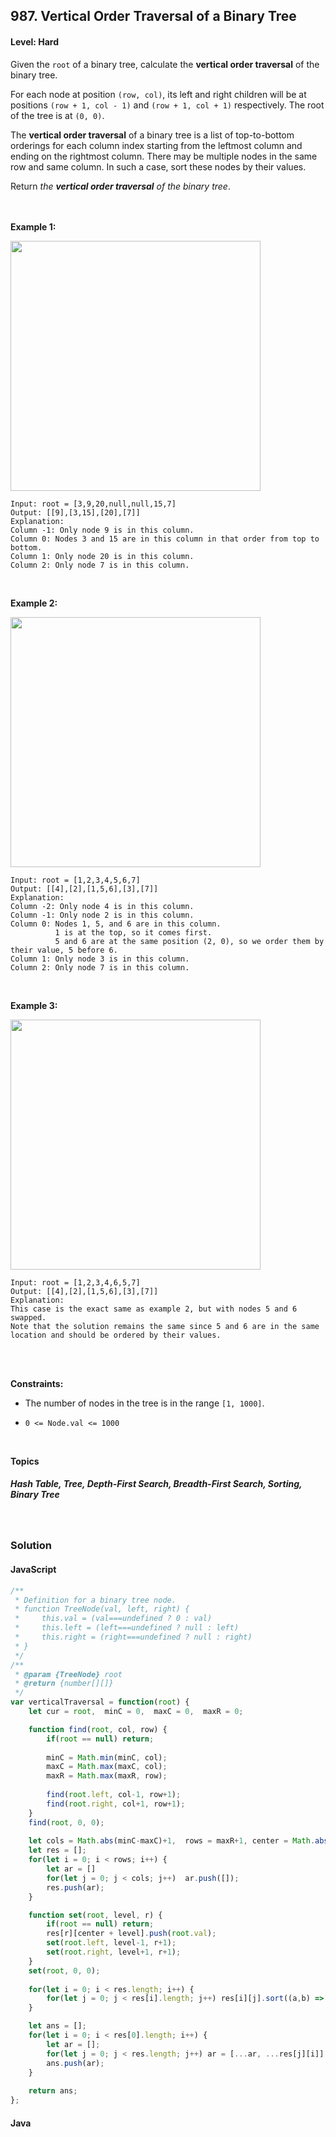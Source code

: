 ## 987. Vertical Order Traversal of a Binary Tree
#### Level: Hard


Given the `root` of a binary tree, calculate the **vertical order traversal** of the binary tree.

For each node at position `(row, col)`, its left and right children will be at positions `(row + 1, col - 1)` and `(row + 1, col + 1)` respectively. The root of the tree is at `(0, 0)`.

The **vertical order traversal** of a binary tree is a list of top-to-bottom orderings for each column index starting from the leftmost column and ending on the rightmost column. There may be multiple nodes in the same row and same column. In such a case, sort these nodes by their values.

Return *the **vertical order traversal** of the binary tree*.

<br><br>
**Example 1:** 

<img src="https://assets.leetcode.com/uploads/2021/01/29/vtree1.jpg" width="400px"/>

<br>  

```
Input: root = [3,9,20,null,null,15,7]
Output: [[9],[3,15],[20],[7]]
Explanation:
Column -1: Only node 9 is in this column.
Column 0: Nodes 3 and 15 are in this column in that order from top to bottom.
Column 1: Only node 20 is in this column.
Column 2: Only node 7 is in this column.
```

<br> 

**Example 2:**

<img src="https://assets.leetcode.com/uploads/2021/01/29/vtree2.jpg" width="400px"/>

<br>  

```
Input: root = [1,2,3,4,5,6,7]
Output: [[4],[2],[1,5,6],[3],[7]]
Explanation:
Column -2: Only node 4 is in this column.
Column -1: Only node 2 is in this column.
Column 0: Nodes 1, 5, and 6 are in this column.
          1 is at the top, so it comes first.
          5 and 6 are at the same position (2, 0), so we order them by their value, 5 before 6.
Column 1: Only node 3 is in this column.
Column 2: Only node 7 is in this column.
```

<br>

**Example 3:**

<img src="https://assets.leetcode.com/uploads/2021/01/29/vtree3.jpg" width="400px"/>

<br>  

```
Input: root = [1,2,3,4,6,5,7]
Output: [[4],[2],[1,5,6],[3],[7]]
Explanation:
This case is the exact same as example 2, but with nodes 5 and 6 swapped.
Note that the solution remains the same since 5 and 6 are in the same location and should be ordered by their values.
```

<br>

<br>

**Constraints:**
- The number of nodes in the tree is in the range `[1, 1000]`.

- `0 <= Node.val <= 1000`



<br>

**Topics** 

##### Hash Table, Tree, Depth-First Search, Breadth-First Search, Sorting, Binary Tree


<br>

### Solution
#### JavaScript
```javascript
/**
 * Definition for a binary tree node.
 * function TreeNode(val, left, right) {
 *     this.val = (val===undefined ? 0 : val)
 *     this.left = (left===undefined ? null : left)
 *     this.right = (right===undefined ? null : right)
 * }
 */
/**
 * @param {TreeNode} root
 * @return {number[][]}
 */
var verticalTraversal = function(root) {
    let cur = root,  minC = 0,  maxC = 0,  maxR = 0;

    function find(root, col, row) {
        if(root == null) return;
        
        minC = Math.min(minC, col);  
        maxC = Math.max(maxC, col);
        maxR = Math.max(maxR, row);
        
        find(root.left, col-1, row+1);
        find(root.right, col+1, row+1);
    }
    find(root, 0, 0);
    
    let cols = Math.abs(minC-maxC)+1,  rows = maxR+1, center = Math.abs(minC);
    let res = [];
    for(let i = 0; i < rows; i++) {
        let ar = []
        for(let j = 0; j < cols; j++)  ar.push([]);
        res.push(ar);
    }

    function set(root, level, r) {
        if(root == null) return;
        res[r][center + level].push(root.val);
        set(root.left, level-1, r+1);
        set(root.right, level+1, r+1);
    }
    set(root, 0, 0);
    
    for(let i = 0; i < res.length; i++) {
        for(let j = 0; j < res[i].length; j++) res[i][j].sort((a,b) => a-b);
    } 

    let ans = [];
    for(let i = 0; i < res[0].length; i++) {
        let ar = [];
        for(let j = 0; j < res.length; j++) ar = [...ar, ...res[j][i]];
        ans.push(ar);
    }
    
    return ans;
};
```

#### Java
```java

```

